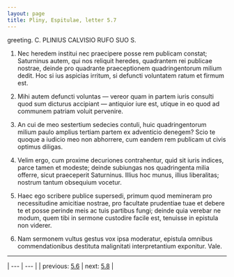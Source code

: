 ```yaml
---
layout: page
title: Pliny, Espitulae, letter 5.7
---
```


greeting. C. PLINIUS CALVISIO RUFO SUO S.



1. Nec heredem institui nec praecipere posse rem publicam constat; Saturninus autem, qui nos reliquit heredes, quadrantem rei publicae nostrae, deinde pro quadrante praeceptionem quadringentorum milium dedit. Hoc si ius aspicias irritum, si defuncti voluntatem ratum et firmum est.



2. Mihi autem defuncti voluntas — vereor quam in partem iuris consulti quod sum dicturus accipiant — antiquior iure est, utique in eo quod ad communem patriam voluit pervenire.



3. An cui de meo sestertium sedecies contuli, huic quadringentorum milium paulo amplius tertiam partem ex adventicio denegem? Scio te quoque a iudicio meo non abhorrere, cum eandem rem publicam ut civis optimus diligas.



4. Velim ergo, cum proxime decuriones contrahentur, quid sit iuris indices, parce tamen et modeste; deinde subiungas nos quadringenta milia offerre, sicut praeceperit Saturninus. Illius hoc munus, illius liberalitas; nostrum tantum obsequium vocetur.



5. Haec ego scribere publice supersedi, primum quod memineram pro necessitudine amicitiae nostrae, pro facultate prudentiae tuae et debere te et posse perinde meis ac tuis partibus fungi; deinde quia verebar ne modum, quem tibi in sermone custodire facile est, tenuisse in epistula non viderer.



6. Nam sermonem vultus gestus vox ipsa moderatur, epistula omnibus commendationibus destituta malignitati interpretantium exponitur. Vale.



---

| --- | --- |
| previous: [5.6](../5.6/) | next: [5.8](../5.8/) |